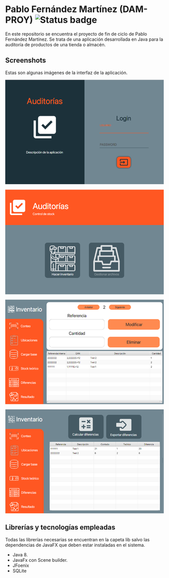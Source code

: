 # Pablo Fernández Martínez (DAM-PROY)  ![Status badge](https://img.shields.io/badge/status-in%20progress-yellow)

En este repositorio se encuentra el proyecto de fin de ciclo de Pablo Fernández Martínez. Se trata de una aplicación desarrollada en Java para la auditoría de productos de una tienda o almacén. 

## Screenshots
Estas son algunas imágenes de la interfaz de la aplicación.

![Imagen de login](https://raw.githubusercontent.com/mollyvk/Proyecto/master//img/_readme/1_login.png)

![Imagen de menú](https://raw.githubusercontent.com/mollyvk/Proyecto/master//img/_readme/2_menu.png)

![Imagen de revisión de la auditoría de una ubicación](https://raw.githubusercontent.com/mollyvk/Proyecto/master//img/_readme/3_ubicacion.png)

![Imagen de diferencias entre lo auditado y el teórico](https://raw.githubusercontent.com/mollyvk/Proyecto/master//img/_readme/4_diferencias.png)

## Librerías y tecnologías empleadas
Todas las librerías necesarias se encuentran en la capeta lib salvo las dependencias de JavaFX que deben estar instaladas en el sistema. 
- Java 8.
- JavaFx con Scene builder.
- JFoenix
- SQLite

